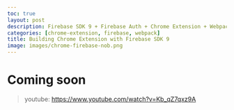 ```yaml
---
toc: true
layout: post
description: Firebase SDK 9 + Firebase Auth + Chrome Extension + Webpack
categories: [chrome-extension, firebase, webpack]
title: Building Chrome Extension with Firebase SDK 9
image: images/chrome-firebase-nob.png
---
```


# Coming soon

> youtube: https://www.youtube.com/watch?v=Kb_qZ7qxz9A
